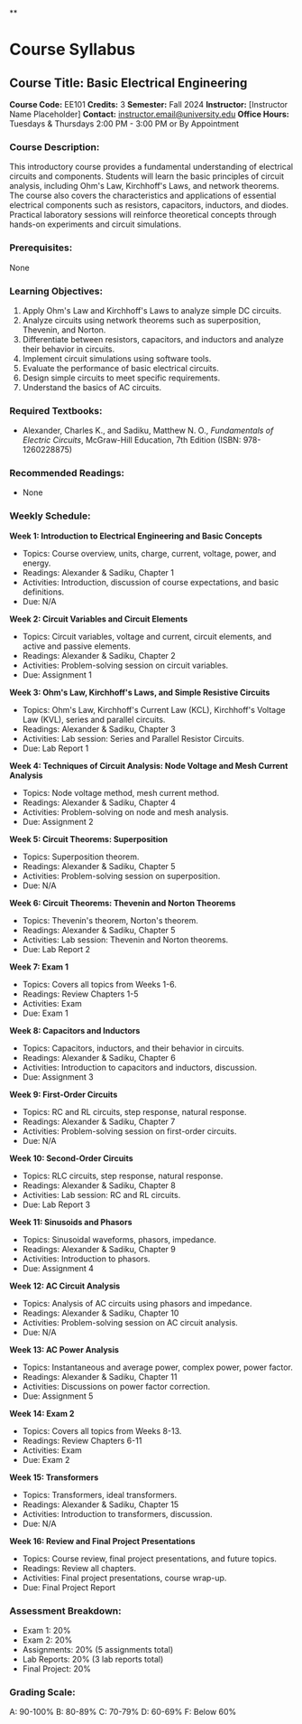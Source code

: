 **
# Course Syllabus
## Course Title: Basic Electrical Engineering
**Course Code:** EE101
**Credits:** 3
**Semester:** Fall 2024
**Instructor:** [Instructor Name Placeholder]
**Contact:** instructor.email@university.edu
**Office Hours:** Tuesdays & Thursdays 2:00 PM - 3:00 PM or By Appointment

### Course Description:
This introductory course provides a fundamental understanding of electrical circuits and components. Students will learn the basic principles of circuit analysis, including Ohm's Law, Kirchhoff's Laws, and network theorems. The course also covers the characteristics and applications of essential electrical components such as resistors, capacitors, inductors, and diodes. Practical laboratory sessions will reinforce theoretical concepts through hands-on experiments and circuit simulations.

### Prerequisites:
None

### Learning Objectives:
1.  Apply Ohm's Law and Kirchhoff's Laws to analyze simple DC circuits.
2.  Analyze circuits using network theorems such as superposition, Thevenin, and Norton.
3.  Differentiate between resistors, capacitors, and inductors and analyze their behavior in circuits.
4.  Implement circuit simulations using software tools.
5.  Evaluate the performance of basic electrical circuits.
6.  Design simple circuits to meet specific requirements.
7.  Understand the basics of AC circuits.

### Required Textbooks:
- Alexander, Charles K., and Sadiku, Matthew N. O., *Fundamentals of Electric Circuits*, McGraw-Hill Education, 7th Edition (ISBN: 978-1260228875)

### Recommended Readings:
- None

### Weekly Schedule:
**Week 1: Introduction to Electrical Engineering and Basic Concepts**
- Topics: Course overview, units, charge, current, voltage, power, and energy.
- Readings: Alexander & Sadiku, Chapter 1
- Activities: Introduction, discussion of course expectations, and basic definitions.
- Due: N/A

**Week 2: Circuit Variables and Circuit Elements**
- Topics: Circuit variables, voltage and current, circuit elements, and active and passive elements.
- Readings: Alexander & Sadiku, Chapter 2
- Activities: Problem-solving session on circuit variables.
- Due: Assignment 1

**Week 3: Ohm's Law, Kirchhoff's Laws, and Simple Resistive Circuits**
- Topics: Ohm's Law, Kirchhoff's Current Law (KCL), Kirchhoff's Voltage Law (KVL), series and parallel circuits.
- Readings: Alexander & Sadiku, Chapter 3
- Activities: Lab session: Series and Parallel Resistor Circuits.
- Due: Lab Report 1

**Week 4: Techniques of Circuit Analysis: Node Voltage and Mesh Current Analysis**
- Topics: Node voltage method, mesh current method.
- Readings: Alexander & Sadiku, Chapter 4
- Activities: Problem-solving on node and mesh analysis.
- Due: Assignment 2

**Week 5: Circuit Theorems: Superposition**
- Topics: Superposition theorem.
- Readings: Alexander & Sadiku, Chapter 5
- Activities: Problem-solving session on superposition.
- Due: N/A

**Week 6: Circuit Theorems: Thevenin and Norton Theorems**
- Topics: Thevenin's theorem, Norton's theorem.
- Readings: Alexander & Sadiku, Chapter 5
- Activities: Lab session: Thevenin and Norton theorems.
- Due: Lab Report 2

**Week 7: Exam 1**
- Topics: Covers all topics from Weeks 1-6.
- Readings: Review Chapters 1-5
- Activities: Exam
- Due: Exam 1

**Week 8: Capacitors and Inductors**
- Topics: Capacitors, inductors, and their behavior in circuits.
- Readings: Alexander & Sadiku, Chapter 6
- Activities: Introduction to capacitors and inductors, discussion.
- Due: Assignment 3

**Week 9: First-Order Circuits**
- Topics: RC and RL circuits, step response, natural response.
- Readings: Alexander & Sadiku, Chapter 7
- Activities: Problem-solving session on first-order circuits.
- Due: N/A

**Week 10: Second-Order Circuits**
- Topics: RLC circuits, step response, natural response.
- Readings: Alexander & Sadiku, Chapter 8
- Activities: Lab session: RC and RL circuits.
- Due: Lab Report 3

**Week 11: Sinusoids and Phasors**
- Topics: Sinusoidal waveforms, phasors, impedance.
- Readings: Alexander & Sadiku, Chapter 9
- Activities: Introduction to phasors.
- Due: Assignment 4

**Week 12: AC Circuit Analysis**
- Topics: Analysis of AC circuits using phasors and impedance.
- Readings: Alexander & Sadiku, Chapter 10
- Activities: Problem-solving session on AC circuit analysis.
- Due: N/A

**Week 13: AC Power Analysis**
- Topics: Instantaneous and average power, complex power, power factor.
- Readings: Alexander & Sadiku, Chapter 11
- Activities: Discussions on power factor correction.
- Due: Assignment 5

**Week 14: Exam 2**
- Topics: Covers all topics from Weeks 8-13.
- Readings: Review Chapters 6-11
- Activities: Exam
- Due: Exam 2

**Week 15: Transformers**
- Topics: Transformers, ideal transformers.
- Readings: Alexander & Sadiku, Chapter 15
- Activities: Introduction to transformers, discussion.
- Due: N/A

**Week 16: Review and Final Project Presentations**
- Topics: Course review, final project presentations, and future topics.
- Readings: Review all chapters.
- Activities: Final project presentations, course wrap-up.
- Due: Final Project Report

### Assessment Breakdown:
*   Exam 1: 20%
*   Exam 2: 20%
*   Assignments: 20% (5 assignments total)
*   Lab Reports: 20% (3 lab reports total)
*   Final Project: 20%

### Grading Scale:
A: 90-100%
B: 80-89%
C: 70-79%
D: 60-69%
F: Below 60%